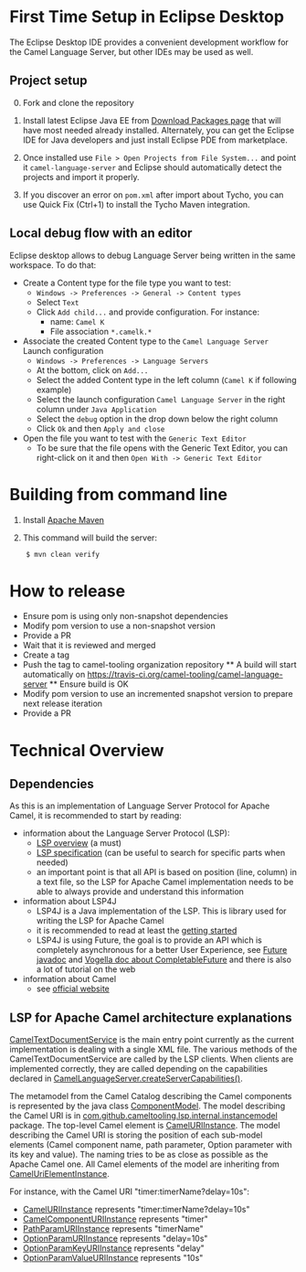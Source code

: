 # First Time Setup in Eclipse Desktop

The Eclipse Desktop IDE provides a convenient development workflow for the Camel Language Server, but other IDEs may be used as well.

## Project setup

0. Fork and clone the repository
1. Install latest Eclipse Java EE from [Download Packages page](https://www.eclipse.org/downloads/packages/) that will have most needed already installed. Alternately, you can get the Eclipse IDE for Java developers and just install Eclipse PDE from marketplace.

2. Once installed use `File > Open Projects from File System...` and
point it `camel-language-server` and Eclipse should automatically
detect the projects and import it properly.

3. If you discover an error on `pom.xml` after import about Tycho, you can use Quick Fix
(Ctrl+1) to install the Tycho Maven integration.

## Local debug flow with an editor

Eclipse desktop allows to debug Language Server being written in the same workspace. To do that:

* Create a Content type for the file type you want to test:
    * `Windows -> Preferences -> General -> Content types`
    * Select `Text`
    * Click `Add child...` and provide configuration. For instance:
        * name: `Camel K`
        * File association `*.camelk.*`
* Associate the created Content type to the `Camel Language Server` Launch configuration
    * `Windows -> Preferences -> Language Servers`
    * At the bottom, click on `Add...`
    * Select the added Content type in the left column (`Camel K` if following example)
    * Select the launch configuration `Camel Language Server` in the right column under `Java Application`
    * Select the `debug` option in the drop down below the right column
    * Click `Ok` and then `Apply and close`
* Open the file you want to test with the `Generic Text Editor`
    * To be sure that the file opens with the Generic Text Editor, you can right-click on it and then `Open With -> Generic Text Editor`

# Building from command line

1. Install [Apache Maven](https://maven.apache.org/)

2. This command will build the server:
```bash    
    $ mvn clean verify
````

# How to release

* Ensure pom is using only non-snapshot dependencies
* Modify pom version to use a non-snapshot version
* Provide a PR
* Wait that it is reviewed and merged
* Create a tag
* Push the tag to camel-tooling organization repository
** A build will start automatically on https://travis-ci.org/camel-tooling/camel-language-server
** Ensure build is OK
* Modify pom version to use an incremented snapshot version to prepare next release iteration
* Provide a PR

# Technical Overview

## Dependencies

As this is an implementation of Language Server Protocol for Apache Camel, it is recommended to start by reading:
* information about the Language Server Protocol (LSP):
    * [LSP overview](https://microsoft.github.io/language-server-protocol/overview) (a must)
    * [LSP specification](https://microsoft.github.io/language-server-protocol/specification) (can be useful to search for specific parts when needed)
    * an important point is that all API is based on position (line, column) in a text file, so the LSP for Apache Camel implementation needs to be able to always provide and understand this information
* information about LSP4J
    * LSP4J is a Java implementation of the LSP. This is library used for writing the LSP for Apache Camel
    * it is recommended to read at least the [getting started](https://github.com/eclipse/lsp4j/blob/master/documentation/README.md)
    * LSP4J is using Future, the goal is to provide an API which is completely asynchronous for a better User Experience, see [Future javadoc](https://docs.oracle.com/javase/8/docs/api/java/util/concurrent/Future.html) and [Vogella doc about CompletableFuture](https://www.vogella.com/tutorials/JavaConcurrency/article.html#completablefuture) and there is also a lot of tutorial on the web
* information about Camel
    * see [official website](https://camel.apache.org/)

## LSP for Apache Camel architecture explanations

[CamelTextDocumentService](src/main/java/com/github/cameltooling/lsp/internal/CamelTextDocumentService.java) is the main entry point currently as the current implementation is dealing with a single XML file. The various methods of the CamelTextDocumentService are called by the LSP clients. When clients are implemented correctly, they are called depending on the capabilities declared in [CamelLanguageServer.createServerCapabilities()](src/main/java/com/github/cameltooling/lsp/internal/CamelLanguageServer.java).

The metamodel from the Camel Catalog describing the Camel components is represented by the java class [ComponentModel](https://github.com/camel-tooling/camel-tooling-common/blob/master/src/main/java/com/github/cameltooling/model/ComponentModel.java).
The model describing the Camel URI is in [com.github.cameltooling.lsp.internal.instancemodel](https://github.com/camel-tooling/camel-language-server/tree/master/src/main/java/com/github/cameltooling/lsp/internal/instancemodel) package. The top-level Camel element is [CamelURIInstance](src/main/java/com/github/cameltooling/lsp/internal/instancemodel/CamelURIInstance.java).
The model describing the Camel URI is storing the position of each sub-model elements (Camel component name, path parameter, Option parameter with its key and value). The naming tries to be as close as possible as the Apache Camel one.
All Camel elements of the model are inheriting from [CamelUriElementInstance](src/main/java/com/github/cameltooling/lsp/internal/instancemodel/CamelUriElementInstance.java).

For instance, with the Camel URI "timer:timerName?delay=10s":
* [CamelURIInstance](src/main/java/com/github/cameltooling/lsp/internal/instancemodel/CamelURIInstance.java) represents "timer:timerName?delay=10s"
* [CamelComponentURIInstance](src/main/java/com/github/cameltooling/lsp/internal/instancemodel/CamelComponentURIInstance.java) represents "timer"
* [PathParamURIInstance](src/main/java/com/github/cameltooling/lsp/internal/instancemodel/PathParamURIInstance.java) represents "timerName"
* [OptionParamURIInstance](src/main/java/com/github/cameltooling/lsp/internal/instancemodel/OptionParamURIInstance.java) represents "delay=10s"
* [OptionParamKeyURIInstance](src/main/java/com/github/cameltooling/lsp/internal/instancemodel/OptionParamKeyURIInstance.java) represents "delay"
* [OptionParamValueURIInstance](src/main/java/com/github/cameltooling/lsp/internal/instancemodel/OptionParamValueURIInstance.java) represents "10s"


